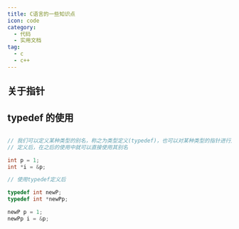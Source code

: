 ```yaml
---
title: C语言的一些知识点
icon: code
category:
  - 代码
  - 实用文档
tag:
  - c
  - c++
---
```


## 关于指针

## typedef 的使用

```c

// 我们可以定义某种类型的别名，称之为类型定义(typedef)，也可以对某种类型的指针进行定义
// 定义后，在之后的使用中就可以直接使用其别名

int p = 1;
int *i = &p;

// 使用typedef定义后

typedef int newP;
typedef int *newPp;

newP p = 1;
newPp i = &p;

```
